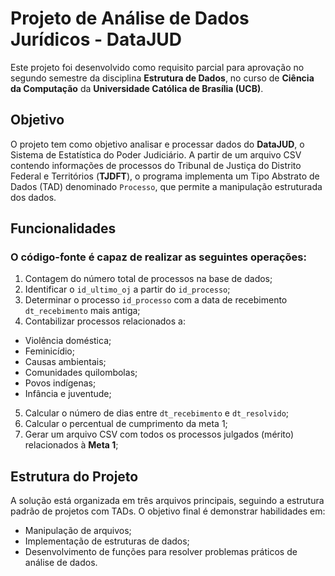 # Projeto de Análise de Dados Jurídicos - DataJUD

Este projeto foi desenvolvido como requisito parcial para aprovação no segundo semestre da disciplina **Estrutura de Dados**, no curso de **Ciência da Computação** da **Universidade Católica de Brasília (UCB)**. 


## Objetivo

O projeto tem como objetivo analisar e processar dados do **DataJUD**, o Sistema de Estatística do Poder Judiciário. A partir de um arquivo CSV contendo informações de processos do Tribunal de Justiça do Distrito Federal e Territórios (**TJDFT**), o programa implementa um Tipo Abstrato de Dados (TAD) denominado `Processo`, que permite a manipulação estruturada dos dados. 


## Funcionalidades

### O código-fonte é capaz de realizar as seguintes operações:

01. Contagem do número total de processos na base de dados;
02. Identificar o `id_ultimo_oj` a partir do `id_processo`;
03. Determinar o processo `id_processo` com a data de recebimento `dt_recebimento` mais antiga;
04. Contabilizar processos relacionados a:
- Violência doméstica;
- Feminicídio; 
- Causas ambientais;
- Comunidades quilombolas;
- Povos indígenas;
- Infância e juventude;
05. Calcular o número de dias entre `dt_recebimento` e `dt_resolvido`;
06. Calcular o percentual de cumprimento da meta 1; 
07. Gerar um arquivo CSV com todos os processos julgados (mérito) relacionados à **Meta 1**;


## Estrutura do Projeto
A solução está organizada em três arquivos principais, seguindo a estrutura padrão de projetos com TADs. O objetivo final é demonstrar habilidades em: 
- Manipulação de arquivos; 
- Implementação de estruturas de dados; 
- Desenvolvimento de funções para resolver problemas práticos de análise de dados.